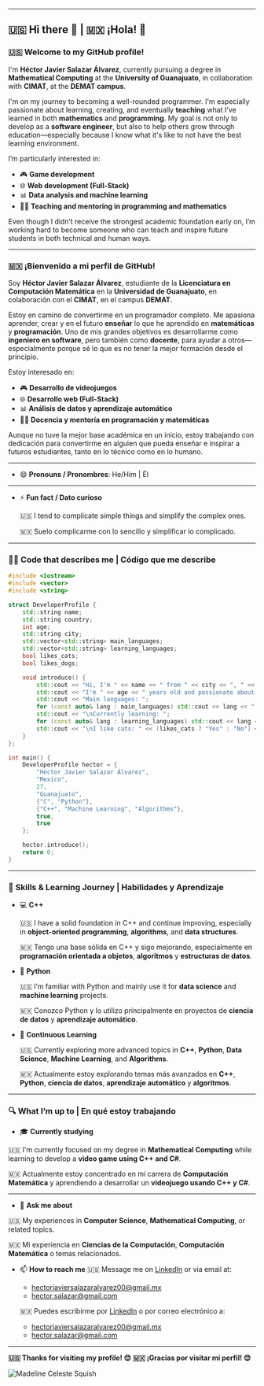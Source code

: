 
---

## 🇺🇸 Hi there 👋 | 🇲🇽 ¡Hola! 👋

### 🇺🇸 Welcome to my GitHub profile!

I'm **Héctor Javier Salazar Álvarez**, currently pursuing a degree in **Mathematical Computing** at the **University of Guanajuato**, in collaboration with **CIMAT**, at the **DEMAT campus**.

I'm on my journey to becoming a well-rounded programmer. I'm especially passionate about learning, creating, and eventually **teaching** what I’ve learned in both **mathematics** and **programming**. My goal is not only to develop as a **software engineer**, but also to help others grow through education—especially because I know what it's like to not have the best learning environment.

I’m particularly interested in:

* 🎮 **Game development**
* 🌐 **Web development (Full-Stack)**
* 📊 **Data analysis and machine learning**
* 👨‍🏫 **Teaching and mentoring in programming and mathematics**

Even though I didn’t receive the strongest academic foundation early on, I’m working hard to become someone who can teach and inspire future students in both technical and human ways.

---

### 🇲🇽 ¡Bienvenido a mi perfil de GitHub!

Soy **Héctor Javier Salazar Álvarez**, estudiante de la **Licenciatura en Computación Matemática** en la **Universidad de Guanajuato**, en colaboración con el **CIMAT**, en el campus **DEMAT**.

Estoy en camino de convertirme en un programador completo. Me apasiona aprender, crear y en el futuro **enseñar** lo que he aprendido en **matemáticas** y **programación**. Uno de mis grandes objetivos es desarrollarme como **ingeniero en software**, pero también como **docente**, para ayudar a otros—especialmente porque sé lo que es no tener la mejor formación desde el principio.

Estoy interesado en:

* 🎮 **Desarrollo de videojuegos**
* 🌐 **Desarrollo web (Full-Stack)**
* 📊 **Análisis de datos y aprendizaje automático**
* 👨‍🏫 **Docencia y mentoría en programación y matemáticas**

Aunque no tuve la mejor base académica en un inicio, estoy trabajando con dedicación para convertirme en alguien que pueda enseñar e inspirar a futuros estudiantes, tanto en lo técnico como en lo humano.

---
* 😄 **Pronouns / Pronombres**: 
He/Him | Él
---
* ⚡ **Fun fact / Dato curioso**

  🇺🇸 I tend to complicate simple things and simplify the complex ones.
  
  🇲🇽 Suelo complicarme con lo sencillo y simplificar lo complicado.

---

### 🧑‍💻 Code that describes me | Código que me describe

```cpp
#include <iostream>
#include <vector>
#include <string>

struct DeveloperProfile {
    std::string name;
    std::string country;
    int age;
    std::string city;
    std::vector<std::string> main_languages;
    std::vector<std::string> learning_languages;
    bool likes_cats;
    bool likes_dogs;

    void introduce() {
        std::cout << "Hi, I'm " << name << " from " << city << ", " << country << ".\n";
        std::cout << "I'm " << age << " years old and passionate about programming.\n";
        std::cout << "Main languages: ";
        for (const auto& lang : main_languages) std::cout << lang << " ";
        std::cout << "\nCurrently learning: ";
        for (const auto& lang : learning_languages) std::cout << lang << " ";
        std::cout << "\nI like cats: " << (likes_cats ? "Yes" : "No") << ", dogs: " << (likes_dogs ? "Yes" : "No") << ".\n";
    }
};

int main() {
    DeveloperProfile hector = {
        "Héctor Javier Salazar Álvarez",
        "Mexico",
        27,
        "Guanajuato",
        {"C", "Python"},
        {"C++", "Machine Learning", "Algorithms"},
        true,
        true
    };

    hector.introduce();
    return 0;
}
````

---

### 🧠 Skills & Learning Journey | Habilidades y Aprendizaje

* 💻 **C++**

  🇺🇸 I have a solid foundation in C++ and continue improving, especially in **object-oriented programming**, **algorithms**, and **data structures**.

  🇲🇽 Tengo una base sólida en C++ y sigo mejorando, especialmente en **programación orientada a objetos**, **algoritmos** y **estructuras de datos**.

* 🐍 **Python**

  🇺🇸 I’m familiar with Python and mainly use it for **data science** and **machine learning** projects.

  🇲🇽 Conozco Python y lo utilizo principalmente en proyectos de **ciencia de datos** y **aprendizaje automático**.

* 🌱 **Continuous Learning**

  🇺🇸 Currently exploring more advanced topics in **C++**, **Python**, **Data Science**, **Machine Learning**, and **Algorithms**.

  🇲🇽 Actualmente estoy explorando temas más avanzados en **C++**, **Python**, **ciencia de datos**, **aprendizaje automático** y **algoritmos**.

---

### 🔍 What I’m up to | En qué estoy trabajando

* 🎓 **Currently studying**

🇺🇸 I'm currently focused on my degree in **Mathematical Computing** while learning to develop a **video game using C++ and C#**.

🇲🇽 Actualmente estoy concentrado en mi carrera de **Computación Matemática** y aprendiendo a desarrollar un **videojuego usando C++ y C#**.

---

* 💬 **Ask me about**

🇺🇸 My experiences in **Computer Science**, **Mathematical Computing**, or related topics.

🇲🇽 Mi experiencia en **Ciencias de la Computación**, **Computación Matemática** o temas relacionados.

* 📫 **How to reach me**
  🇺🇸 Message me on [LinkedIn](https://www.linkedin.com/in/hector-javier-salazar-alvarez-094218369/) or via email at:

  * [hectorjaviersalazaralvarez00@gmail.mx](mailto:hectorjaviersalazaralvarez00@gmail.mx)
  * [hector.salazar@gmail.com](mailto:hector.salazar@gmail.com)

  🇲🇽 Puedes escribirme por [LinkedIn](https://www.linkedin.com/in/hector-javier-salazar-alvarez-094218369/) o por correo electrónico a:

  * [hectorjaviersalazaralvarez00@gmail.mx](mailto:hectorjaviersalazaralvarez00@gmail.mx)
  * [hector.salazar@gmail.com](mailto:hector.salazar@gmail.com)

---

**🇺🇸 Thanks for visiting my profile! 😊**
**🇲🇽 ¡Gracias por visitar mi perfil! 😊**

![Madeline Celeste Squish](https://media1.tenor.com/m/EhmdDLgEARsAAAAd/madeline-celeste.gif)
